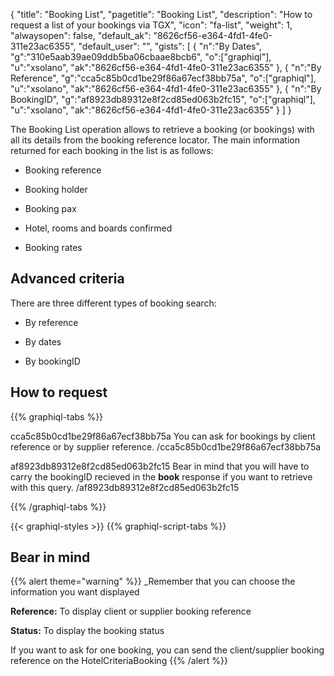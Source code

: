 {
"title": "Booking List",
"pagetitle": "Booking List",
"description": "How to request a list of your bookings via TGX",
"icon": "fa-list",
"weight": 1,
"alwaysopen": false,
"default_ak": "8626cf56-e364-4fd1-4fe0-311e23ac6355",
"default_user": "",
"gists": [
    {
        "n":"By Dates",
        "g":"310e5aab39ae09ddb5ba06cbaae8bcb6",
        "o":["graphiql"],
        "u":"xsolano",
        "ak":"8626cf56-e364-4fd1-4fe0-311e23ac6355"
    }, 
    {
        "n":"By Reference",
        "g":"cca5c85b0cd1be29f86a67ecf38bb75a",
        "o":["graphiql"],
        "u":"xsolano",
        "ak":"8626cf56-e364-4fd1-4fe0-311e23ac6355"
    },
    {
        "n":"By BookingID",
        "g":"af8923db89312e8f2cd85ed063b2fc15",
        "o":["graphiql"],
        "u":"xsolano",
        "ak":"8626cf56-e364-4fd1-4fe0-311e23ac6355"
    }
        ]
}

The Booking List operation allows to retrieve a booking (or bookings) with all its details from the booking reference locator.
The main information returned for each booking in the list is as follows:

* Booking reference

* Booking holder

* Booking pax

* Hotel, rooms and boards confirmed

* Booking rates

## Advanced criteria
There are three different types of booking search:

* By reference

* By dates

* By bookingID

## How to request
{{% graphiql-tabs %}}

cca5c85b0cd1be29f86a67ecf38bb75a
You can ask for bookings by client reference or by supplier reference.
/cca5c85b0cd1be29f86a67ecf38bb75a

af8923db89312e8f2cd85ed063b2fc15
Bear in mind that you will have to carry the bookingID recieved in the **book** response if you want to retrieve with this query.
/af8923db89312e8f2cd85ed063b2fc15

{{% /graphiql-tabs %}}

{{< graphiql-styles >}}
{{% graphiql-script-tabs %}}

## Bear in mind
{{% alert theme="warning" %}}
_Remember that you can choose the information you want displayed

**Reference:** To display client or supplier booking reference

**Status:** To display the booking status

If you want to ask for one booking, you can send the client/supplier booking reference on the HotelCriteriaBooking
{{% /alert %}}
